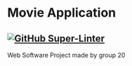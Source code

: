 # Movie Application
## [![GitHub Super-Linter](https://github.com/Web-Software-Project-Group20/MovieApp/actions/workflows/super-linter.yml/badge.svg)](https://github.com/marketplace/actions/super-linter)
Web Software Project made by group 20
